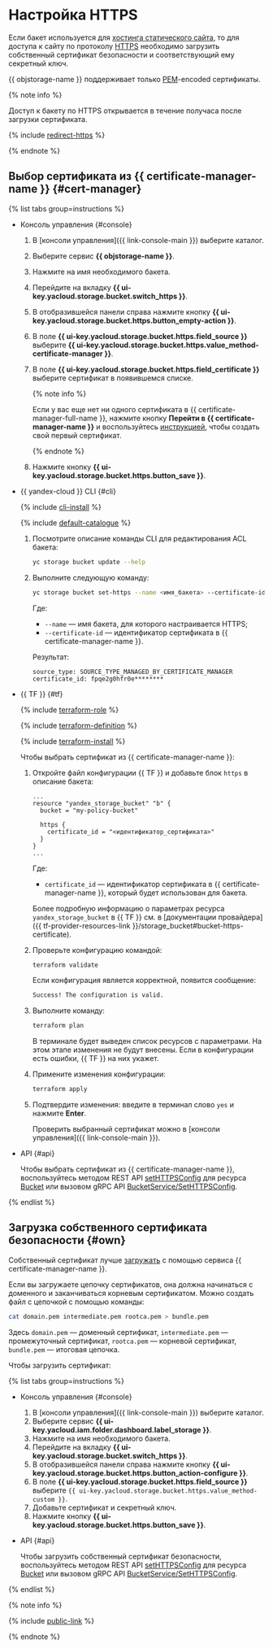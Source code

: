 # Настройка HTTPS

Если бакет используется для [хостинга статического сайта](../../concepts/hosting.md), то для доступа к сайту по протоколу [HTTPS](../../../glossary/ssl-certificate.md) необходимо загрузить собственный сертификат безопасности и соответствующий ему секретный ключ.

{{ objstorage-name }} поддерживает только [PEM](https://en.wikipedia.org/wiki/Privacy-Enhanced_Mail)-encoded сертификаты.

{% note info %}

Доступ к бакету по HTTPS открывается в течение получаса после загрузки сертификата.

{% include [redirect-https](../../../_includes/storage/redirect-https.md) %}

{% endnote %}

## Выбор сертификата из {{ certificate-manager-name }} {#cert-manager}

{% list tabs group=instructions %}

- Консоль управления {#console}

    1. В [консоли управления]({{ link-console-main }}) выберите каталог.
    1. Выберите сервис **{{ objstorage-name }}**.
    1. Нажмите на имя необходимого бакета.
    1. Перейдите на вкладку **{{ ui-key.yacloud.storage.bucket.switch_https }}**.
    1. В отобразившейся панели справа нажмите кнопку **{{ ui-key.yacloud.storage.bucket.https.button_empty-action }}**.
    1. В поле **{{ ui-key.yacloud.storage.bucket.https.field_source }}** выберите **{{ ui-key.yacloud.storage.bucket.https.value_method-certificate-manager }}**.
    1. В поле **{{ ui-key.yacloud.storage.bucket.https.field_certificate }}** выберите сертификат в появившемся списке. 
    
        {% note info %}
        
        Если у вас еще нет ни одного сертификата в {{ certificate-manager-full-name }}, нажмите кнопку **Перейти в {{ certificate-manager-name }}** и воспользуйтесь [инструкцией](../../../certificate-manager/quickstart/index.md), чтобы создать свой первый сертификат.  
        
        {% endnote %}

    1. Нажмите кнопку **{{ ui-key.yacloud.storage.bucket.https.button_save }}**.

- {{ yandex-cloud }} CLI {#cli}

  {% include [cli-install](../../../_includes/cli-install.md) %}

  {% include [default-catalogue](../../../_includes/default-catalogue.md) %}

  1. Посмотрите описание команды CLI для редактирования ACL бакета:

     ```bash
     yc storage bucket update --help
     ```  

  1. Выполните следующую команду:

     ```bash
     yc storage bucket set-https --name <имя_бакета> --certificate-id <идентификатор_сертификата> 
     ```  

     Где:
     * `--name` — имя бакета, для которого настраивается HTTPS;
     * `--certificate-id` — идентификатор сертификата в {{ certificate-manager-name }}.

     Результат:

     ```text
     source_type: SOURCE_TYPE_MANAGED_BY_CERTIFICATE_MANAGER
     certificate_id: fpqe2g0hfr0e********
     ```

- {{ TF }} {#tf}

  {% include [terraform-role](../../../_includes/storage/terraform-role.md) %}
 
  {% include [terraform-definition](../../../_tutorials/_tutorials_includes/terraform-definition.md) %}

  
  {% include [terraform-install](../../../_includes/terraform-install.md) %}


  Чтобы выбрать сертификат из {{ certificate-manager-name }}:

  1. Откройте файл конфигурации {{ TF }} и добавьте блок `https` в описание бакета:

     ```hcl
     ...
     resource "yandex_storage_bucket" "b" {
       bucket = "my-policy-bucket"

       https {
         certificate_id = "<идентификатор_сертификата>"
       }
     }
     ...
     ```

     Где:
     * `certificate_id` — идентификатор сертификата в {{ certificate-manager-name }}, который будет использован для бакета.

     Более подробную информацию о параметрах ресурса `yandex_storage_bucket` в {{ TF }} см. в [документации провайдера]({{ tf-provider-resources-link }}/storage_bucket#bucket-https-certificate).

  1. Проверьте конфигурацию командой:

     ```bash
     terraform validate
     ```
     
     Если конфигурация является корректной, появится сообщение:
     
     ```bash
     Success! The configuration is valid.
     ```

  1. Выполните команду:

     ```bash
     terraform plan
     ```
  
     В терминале будет выведен список ресурсов с параметрами. На этом этапе изменения не будут внесены. Если в конфигурации есть ошибки, {{ TF }} на них укажет.

  1. Примените изменения конфигурации:

     ```bash
     terraform apply
     ```
     
  1. Подтвердите изменения: введите в терминал слово `yes` и нажмите **Enter**.

     Проверить выбранный сертификат можно в [консоли управления]({{ link-console-main }}).

- API {#api}

  Чтобы выбрать сертификат из {{ certificate-manager-name }}, воспользуйтесь методом REST API [setHTTPSConfig](../../api-ref/Bucket/setHTTPSConfig.md) для ресурса [Bucket](../../api-ref/Bucket/index.md) или вызовом gRPC API [BucketService/SetHTTPSConfig](../../api-ref/grpc/bucket_service.md#SetHTTPSConfig).

{% endlist %}

## Загрузка собственного сертификата безопасности {#own}

Собственный сертификат лучше [загружать](../../../certificate-manager/operations/import/cert-create.md) с помощью сервиса {{ certificate-manager-name }}.

Если вы загружаете цепочку сертификатов, она должна начинаться с доменного и заканчиваться корневым сертификатом. Можно создать файл с цепочкой с помощью команды:

```bash
cat domain.pem intermediate.pem rootca.pem > bundle.pem
```

Здесь `domain.pem` — доменный сертификат, `intermediate.pem` — промежуточный сертификат, `rootca.pem` — корневой сертификат, `bundle.pem` — итоговая цепочка.

Чтобы загрузить сертификат:

{% list tabs group=instructions %}

- Консоль управления {#console}

   1. В [консоли управления]({{ link-console-main }}) выберите каталог.
   1. Выберите сервис **{{ ui-key.yacloud.iam.folder.dashboard.label_storage }}**.
   1. Нажмите на имя необходимого бакета.
   1. Перейдите на вкладку **{{ ui-key.yacloud.storage.bucket.switch_https }}**.
   1. В отобразившейся панели справа нажмите кнопку **{{ ui-key.yacloud.storage.bucket.https.button_action-configure }}**.
   1. В поле **{{ ui-key.yacloud.storage.bucket.https.field_source }}** выберите `{{ ui-key.yacloud.storage.bucket.https.value_method-custom }}`.
   1. Добавьте сертификат и секретный ключ.
   1. Нажмите кнопку **{{ ui-key.yacloud.storage.bucket.https.button_save }}**.

- API {#api}

  Чтобы загрузить собственный сертификат безопасности, воспользуйтесь методом REST API [setHTTPSConfig](../../api-ref/Bucket/setHTTPSConfig.md) для ресурса [Bucket](../../api-ref/Bucket/index.md) или вызовом gRPC API [BucketService/SetHTTPSConfig](../../api-ref/grpc/bucket_service.md#SetHTTPSConfig).

{% endlist %}

{% note info %}

{% include [public-link](../../../_includes/storage/public-link.md) %}

{% endnote %}